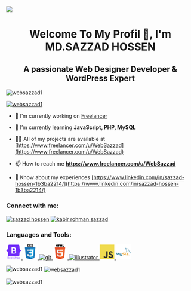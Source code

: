 <img src="https://media.licdn.com/dms/image/v2/D5616AQHTw29O3QyBMA/profile-displaybackgroundimage-shrink_350_1400/profile-displaybackgroundimage-shrink_350_1400/0/1726501366042?e=1732147200&v=beta&t=K40Fl8VsEaBUMvg_6jmlmuxtBdC810JzXE4eCFW9JMc">
<h1 align="center">Welcome To My Profil 👋, I'm MD.SAZZAD HOSSEN</h1>
<h2 align="center">A passionate Web Designer Developer & WordPress Expert</h2>

<p align="left"> <img src="https://komarev.com/ghpvc/?username=websazzad1&label=Profile%20views&color=0e75b6&style=flat" alt="websazzad1" /> </p>

<p align="left"> <a href="https://github.com/ryo-ma/github-profile-trophy"><img src="https://github-profile-trophy.vercel.app/?username=websazzad1" alt="websazzad1" /></a> </p>

- 🔭 I’m currently working on [Freelancer](https://www.freelancer.com/u/WebSazzad)

- 🌱 I’m currently learning **JavaScript, PHP, MySQL**

- 👨‍💻 All of my projects are available at [https://www.freelancer.com/u/WebSazzad](https://www.freelancer.com/u/WebSazzad)

- 📫 How to reach me **https://www.freelancer.com/u/WebSazzad**

- 📄 Know about my experiences [https://www.linkedin.com/in/sazzad-hossen-1b3ba2214/](https://www.linkedin.com/in/sazzad-hossen-1b3ba2214/)

<h3 align="left">Connect with me:</h3>
<p align="left">
<a href="https://linkedin.com/in/sazzad hossen" target="blank"><img align="center" src="https://raw.githubusercontent.com/rahuldkjain/github-profile-readme-generator/master/src/images/icons/Social/linked-in-alt.svg" alt="sazzad hossen" height="30" width="40" /></a>
<a href="https://fb.com/kabir rohman sazzad" target="blank"><img align="center" src="https://raw.githubusercontent.com/rahuldkjain/github-profile-readme-generator/master/src/images/icons/Social/facebook.svg" alt="kabir rohman sazzad" height="30" width="40" /></a>
</p>

<h3 align="left">Languages and Tools:</h3>
<p align="left"> <a href="https://getbootstrap.com" target="_blank" rel="noreferrer"> <img src="https://raw.githubusercontent.com/devicons/devicon/master/icons/bootstrap/bootstrap-plain-wordmark.svg" alt="bootstrap" width="40" height="40"/> </a> <a href="https://www.w3schools.com/css/" target="_blank" rel="noreferrer"> <img src="https://raw.githubusercontent.com/devicons/devicon/master/icons/css3/css3-original-wordmark.svg" alt="css3" width="40" height="40"/> </a> <a href="https://git-scm.com/" target="_blank" rel="noreferrer"> <img src="https://www.vectorlogo.zone/logos/git-scm/git-scm-icon.svg" alt="git" width="40" height="40"/> </a> <a href="https://www.w3.org/html/" target="_blank" rel="noreferrer"> <img src="https://raw.githubusercontent.com/devicons/devicon/master/icons/html5/html5-original-wordmark.svg" alt="html5" width="40" height="40"/> </a> <a href="https://www.adobe.com/in/products/illustrator.html" target="_blank" rel="noreferrer"> <img src="https://www.vectorlogo.zone/logos/adobe_illustrator/adobe_illustrator-icon.svg" alt="illustrator" width="40" height="40"/> </a> <a href="https://developer.mozilla.org/en-US/docs/Web/JavaScript" target="_blank" rel="noreferrer"> <img src="https://raw.githubusercontent.com/devicons/devicon/master/icons/javascript/javascript-original.svg" alt="javascript" width="40" height="40"/> </a> <a href="https://www.mysql.com/" target="_blank" rel="noreferrer"> <img src="https://raw.githubusercontent.com/devicons/devicon/master/icons/mysql/mysql-original-wordmark.svg" alt="mysql" width="40" height="40"/> </a> </p>

<p><img align="left" src="https://github-readme-stats.vercel.app/api/top-langs?username=websazzad1&show_icons=true&locale=en&layout=compact" alt="websazzad1" /></p>

<p>&nbsp;<img align="center" src="https://github-readme-stats.vercel.app/api?username=websazzad1&show_icons=true&locale=en" alt="websazzad1" /></p>

<p><img align="center" src="https://github-readme-streak-stats.herokuapp.com/?user=websazzad1&" alt="websazzad1" /></p>
